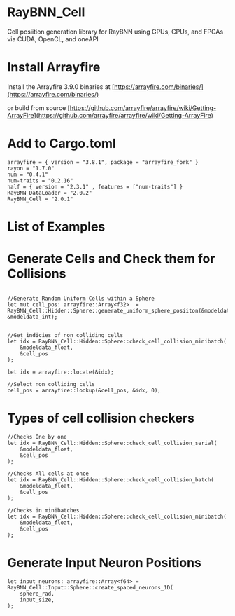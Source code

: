# RayBNN_Cell

Cell posiition generation library for RayBNN using GPUs, CPUs, and FPGAs via CUDA, OpenCL, and oneAPI 



# Install Arrayfire

Install the Arrayfire 3.9.0 binaries at [https://arrayfire.com/binaries/](https://arrayfire.com/binaries/)

or build from source
[https://github.com/arrayfire/arrayfire/wiki/Getting-ArrayFire](https://github.com/arrayfire/arrayfire/wiki/Getting-ArrayFire)




# Add to Cargo.toml
```
arrayfire = { version = "3.8.1", package = "arrayfire_fork" }
rayon = "1.7.0"
num = "0.4.1"
num-traits = "0.2.16"
half = { version = "2.3.1" , features = ["num-traits"] }
RayBNN_DataLoader = "2.0.2"
RayBNN_Cell = "2.0.1"
```

# List of Examples


# Generate Cells and Check them for Collisions
```

//Generate Random Uniform Cells within a Sphere
let mut cell_pos: arrayfire::Array<f32>  = RayBNN_Cell::Hidden::Sphere::generate_uniform_sphere_posiiton(&modeldata_float, &modeldata_int);


//Get indicies of non colliding cells
let idx = RayBNN_Cell::Hidden::Sphere::check_cell_collision_minibatch(
    &modeldata_float, 
    &cell_pos
);

let idx = arrayfire::locate(&idx);

//Select non colliding cells
cell_pos = arrayfire::lookup(&cell_pos, &idx, 0);

```

# Types of cell collision checkers
```
//Checks One by one
let idx = RayBNN_Cell::Hidden::Sphere::check_cell_collision_serial(
    &modeldata_float, 
    &cell_pos
);

//Checks All cells at once
let idx = RayBNN_Cell::Hidden::Sphere::check_cell_collision_batch(
    &modeldata_float, 
    &cell_pos
);

//Checks in minibatches
let idx = RayBNN_Cell::Hidden::Sphere::check_cell_collision_minibatch(
    &modeldata_float, 
    &cell_pos
);

```


# Generate Input Neuron Positions

```
let input_neurons: arrayfire::Array<f64> = RayBNN_Cell::Input::Sphere::create_spaced_neurons_1D(
    sphere_rad,
    input_size,
);
```




